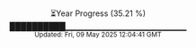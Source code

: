 <p align="center">
⏳Year Progress (35.21 %)<br>
██████████▁▁▁▁▁▁▁▁▁▁▁▁▁▁▁▁▁▁▁▁ <br>
<sub>Updated: Fri, 09 May 2025 12:04:41 GMT</sub>
</p>

